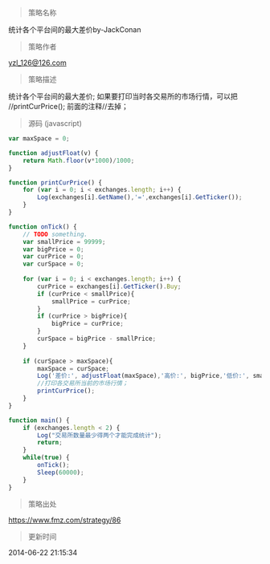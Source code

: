 
> 策略名称

统计各个平台间的最大差价by-JackConan

> 策略作者

yzl_126@126.com

> 策略描述

统计各个平台间的最大差价; 
如果要打印当时各交易所的市场行情，可以把 //printCurPrice();   前面的注释//去掉；



> 源码 (javascript)

``` javascript
var maxSpace = 0;

function adjustFloat(v) {
    return Math.floor(v*1000)/1000;
}

function printCurPrice() {
    for (var i = 0; i < exchanges.length; i++) {
        Log(exchanges[i].GetName(),'=',exchanges[i].GetTicker());
    }
}

function onTick() {
    // TODO something.
    var smallPrice = 99999;
    var bigPrice = 0;
    var curPrice = 0;
    var curSpace = 0;
    
    for (var i = 0; i < exchanges.length; i++) {
        curPrice = exchanges[i].GetTicker().Buy;
        if (curPrice < smallPrice){
            smallPrice = curPrice;
        }
        if (curPrice > bigPrice){
            bigPrice = curPrice;
        }
        curSpace = bigPrice - smallPrice;
    }
    
    if (curSpace > maxSpace){
        maxSpace = curSpace;
        Log('差价:', adjustFloat(maxSpace),'高价:', bigPrice,'低价:', smallPrice, '发生时间 →_→');
        //打印各交易所当前的市场行情；
        printCurPrice();
    }
}

function main() {
    if (exchanges.length < 2) {
        Log("交易所数量最少得两个才能完成统计");
        return;
    }
    while(true) {
        onTick();
        Sleep(60000);
    }
}
```

> 策略出处

https://www.fmz.com/strategy/86

> 更新时间

2014-06-22 21:15:34
